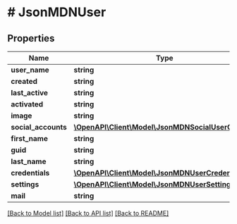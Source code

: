 # # JsonMDNUser

## Properties

Name | Type | Description | Notes
------------ | ------------- | ------------- | -------------
**user_name** | **string** |  | [optional] 
**created** | **string** |  | [optional] 
**last_active** | **string** |  | [optional] 
**activated** | **string** |  | [optional] 
**image** | **string** |  | [optional] 
**social_accounts** | [**\OpenAPI\Client\Model\JsonMDNSocialUserObject[]**](JsonMDNSocialUserObject.md) |  | [optional] 
**first_name** | **string** |  | [optional] 
**guid** | **string** |  | [optional] 
**last_name** | **string** |  | [optional] 
**credentials** | [**\OpenAPI\Client\Model\JsonMDNUserCredentials**](JsonMDNUserCredentials.md) |  | [optional] 
**settings** | [**\OpenAPI\Client\Model\JsonMDNUserSetting[]**](JsonMDNUserSetting.md) |  | [optional] 
**mail** | **string** |  | [optional] 

[[Back to Model list]](../../README.md#documentation-for-models) [[Back to API list]](../../README.md#documentation-for-api-endpoints) [[Back to README]](../../README.md)


